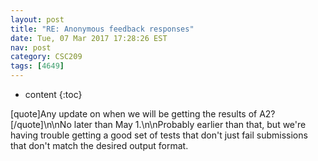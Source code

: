 ```yaml
---
layout: post
title: "RE: Anonymous feedback responses"
date: Tue, 07 Mar 2017 17:28:26 EST
nav: post
category: CSC209
tags: [4649]
---
```


* content
{:toc}

[quote]Any update on when we will be getting the results of A2? [/quote]\n\nNo later than May 1.\n\nProbably earlier than that, but we're having trouble getting a good set of tests that don't just fail submissions that don't match the desired output format.
<!-- more -->
<p></p>
